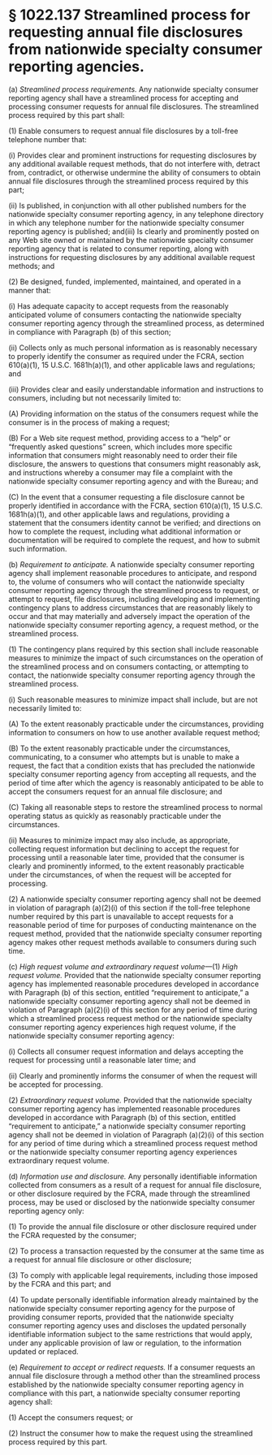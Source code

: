 # § 1022.137   Streamlined process for requesting annual file disclosures from nationwide specialty consumer reporting agencies.

(a) *Streamlined process requirements.* Any nationwide specialty consumer reporting agency shall have a streamlined process for accepting and processing consumer requests for annual file disclosures. The streamlined process required by this part shall:


(1) Enable consumers to request annual file disclosures by a toll-free telephone number that:


(i) Provides clear and prominent instructions for requesting disclosures by any additional available request methods, that do not interfere with, detract from, contradict, or otherwise undermine the ability of consumers to obtain annual file disclosures through the streamlined process required by this part;


(ii) Is published, in conjunction with all other published numbers for the nationwide specialty consumer reporting agency, in any telephone directory in which any telephone number for the nationwide specialty consumer reporting agency is published; and(iii) Is clearly and prominently posted on any Web site owned or maintained by the nationwide specialty consumer reporting agency that is related to consumer reporting, along with instructions for requesting disclosures by any additional available request methods; and


(2) Be designed, funded, implemented, maintained, and operated in a manner that:


(i) Has adequate capacity to accept requests from the reasonably anticipated volume of consumers contacting the nationwide specialty consumer reporting agency through the streamlined process, as determined in compliance with Paragraph (b) of this section;


(ii) Collects only as much personal information as is reasonably necessary to properly identify the consumer as required under the FCRA, section 610(a)(1), 15 U.S.C. 1681h(a)(1), and other applicable laws and regulations; and


(iii) Provides clear and easily understandable information and instructions to consumers, including but not necessarily limited to:


(A) Providing information on the status of the consumers request while the consumer is in the process of making a request;


(B) For a Web site request method, providing access to a “help” or “frequently asked questions” screen, which includes more specific information that consumers might reasonably need to order their file disclosure, the answers to questions that consumers might reasonably ask, and instructions whereby a consumer may file a complaint with the nationwide specialty consumer reporting agency and with the Bureau; and


(C) In the event that a consumer requesting a file disclosure cannot be properly identified in accordance with the FCRA, section 610(a)(1), 15 U.S.C. 1681h(a)(1), and other applicable laws and regulations, providing a statement that the consumers identity cannot be verified; and directions on how to complete the request, including what additional information or documentation will be required to complete the request, and how to submit such information.


(b) *Requirement to anticipate.* A nationwide specialty consumer reporting agency shall implement reasonable procedures to anticipate, and respond to, the volume of consumers who will contact the nationwide specialty consumer reporting agency through the streamlined process to request, or attempt to request, file disclosures, including developing and implementing contingency plans to address circumstances that are reasonably likely to occur and that may materially and adversely impact the operation of the nationwide specialty consumer reporting agency, a request method, or the streamlined process.


(1) The contingency plans required by this section shall include reasonable measures to minimize the impact of such circumstances on the operation of the streamlined process and on consumers contacting, or attempting to contact, the nationwide specialty consumer reporting agency through the streamlined process.


(i) Such reasonable measures to minimize impact shall include, but are not necessarily limited to:


(A) To the extent reasonably practicable under the circumstances, providing information to consumers on how to use another available request method;


(B) To the extent reasonably practicable under the circumstances, communicating, to a consumer who attempts but is unable to make a request, the fact that a condition exists that has precluded the nationwide specialty consumer reporting agency from accepting all requests, and the period of time after which the agency is reasonably anticipated to be able to accept the consumers request for an annual file disclosure; and


(C) Taking all reasonable steps to restore the streamlined process to normal operating status as quickly as reasonably practicable under the circumstances.


(ii) Measures to minimize impact may also include, as appropriate, collecting request information but declining to accept the request for processing until a reasonable later time, provided that the consumer is clearly and prominently informed, to the extent reasonably practicable under the circumstances, of when the request will be accepted for processing.


(2) A nationwide specialty consumer reporting agency shall not be deemed in violation of paragraph (a)(2)(i) of this section if the toll-free telephone number required by this part is unavailable to accept requests for a reasonable period of time for purposes of conducting maintenance on the request method, provided that the nationwide specialty consumer reporting agency makes other request methods available to consumers during such time.


(c) *High request volume and extraordinary request volume*—(1) *High request volume.* Provided that the nationwide specialty consumer reporting agency has implemented reasonable procedures developed in accordance with Paragraph (b) of this section, entitled “requirement to anticipate,” a nationwide specialty consumer reporting agency shall not be deemed in violation of Paragraph (a)(2)(i) of this section for any period of time during which a streamlined process request method or the nationwide specialty consumer reporting agency experiences high request volume, if the nationwide specialty consumer reporting agency:


(i) Collects all consumer request information and delays accepting the request for processing until a reasonable later time; and


(ii) Clearly and prominently informs the consumer of when the request will be accepted for processing.


(2) *Extraordinary request volume.* Provided that the nationwide specialty consumer reporting agency has implemented reasonable procedures developed in accordance with Paragraph (b) of this section, entitled “requirement to anticipate,” a nationwide specialty consumer reporting agency shall not be deemed in violation of Paragraph (a)(2)(i) of this section for any period of time during which a streamlined process request method or the nationwide specialty consumer reporting agency experiences extraordinary request volume.


(d) *Information use and disclosure.* Any personally identifiable information collected from consumers as a result of a request for annual file disclosure, or other disclosure required by the FCRA, made through the streamlined process, may be used or disclosed by the nationwide specialty consumer reporting agency only:


(1) To provide the annual file disclosure or other disclosure required under the FCRA requested by the consumer;


(2) To process a transaction requested by the consumer at the same time as a request for annual file disclosure or other disclosure;


(3) To comply with applicable legal requirements, including those imposed by the FCRA and this part; and


(4) To update personally identifiable information already maintained by the nationwide specialty consumer reporting agency for the purpose of providing consumer reports, provided that the nationwide specialty consumer reporting agency uses and discloses the updated personally identifiable information subject to the same restrictions that would apply, under any applicable provision of law or regulation, to the information updated or replaced.


(e) *Requirement to accept or redirect requests.* If a consumer requests an annual file disclosure through a method other than the streamlined process established by the nationwide specialty consumer reporting agency in compliance with this part, a nationwide specialty consumer reporting agency shall:


(1) Accept the consumers request; or


(2) Instruct the consumer how to make the request using the streamlined process required by this part.




